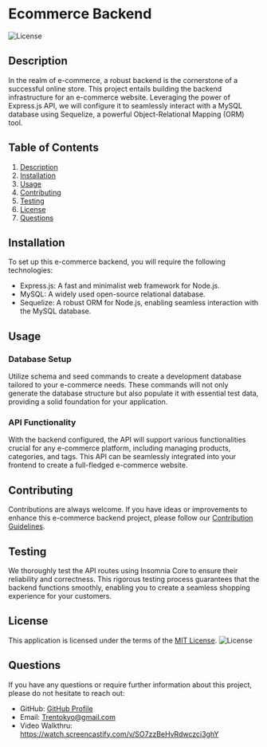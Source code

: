 # Ecommerce Backend

![License](http://img.shields.io/badge/license-MIT-blue.svg)

## Description

In the realm of e-commerce, a robust backend is the cornerstone of a successful online store. This project entails building the backend infrastructure for an e-commerce website. Leveraging the power of Express.js API, we will configure it to seamlessly interact with a MySQL database using Sequelize, a powerful Object-Relational Mapping (ORM) tool.

## Table of Contents

1. [Description](#description)
2. [Installation](#installation)
3. [Usage](#usage)
4. [Contributing](#contributing)
5. [Testing](#testing)
6. [License](#license)
7. [Questions](#questions)

## Installation

To set up this e-commerce backend, you will require the following technologies:

- Express.js: A fast and minimalist web framework for Node.js.
- MySQL: A widely used open-source relational database.
- Sequelize: A robust ORM for Node.js, enabling seamless interaction with the MySQL database.

## Usage

### Database Setup

Utilize schema and seed commands to create a development database tailored to your e-commerce needs. These commands will not only generate the database structure but also populate it with essential test data, providing a solid foundation for your application.

### API Functionality

With the backend configured, the API will support various functionalities crucial for any e-commerce platform, including managing products, categories, and tags. This API can be seamlessly integrated into your frontend to create a full-fledged e-commerce website.

## Contributing

Contributions are always welcome. If you have ideas or improvements to enhance this e-commerce backend project, please follow our [Contribution Guidelines](CONTRIBUTING.md).

## Testing

We thoroughly test the API routes using Insomnia Core to ensure their reliability and correctness. This rigorous testing process guarantees that the backend functions smoothly, enabling you to create a seamless shopping experience for your customers.

## License

This application is licensed under the terms of the [MIT License](LICENSE).
![License](http://img.shields.io/badge/license-MIT-blue.svg)

## Questions

If you have any questions or require further information about this project, please do not hesitate to reach out:

- GitHub: [GitHub Profile](https://github.com/Chikogit)
- Email: Trentokyo@gmail.com
- Video Walkthru: https://watch.screencastify.com/v/SO7zzBeHvRdwczci3ghY
